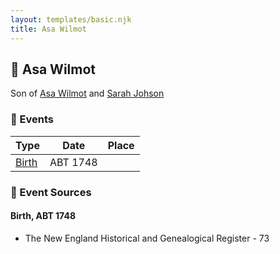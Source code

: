 ```yaml
---
layout: templates/basic.njk
title: Asa Wilmot
---
```

## 🔵 Asa Wilmot

Son of [Asa Wilmot](/people/1/15735504) and [Sarah Johson](/people/4/48968878)

### 📆 Events

Type | Date | Place
------ | ------ | ------
[Birth](#event-b07f01bd-c4df-4953-b9c3-1918eabfc1e6) | ABT 1748 |

### 📰 Event Sources

#### <a id="event-b07f01bd-c4df-4953-b9c3-1918eabfc1e6"></a> Birth, ABT 1748
* The New England Historical and Genealogical Register  - 73